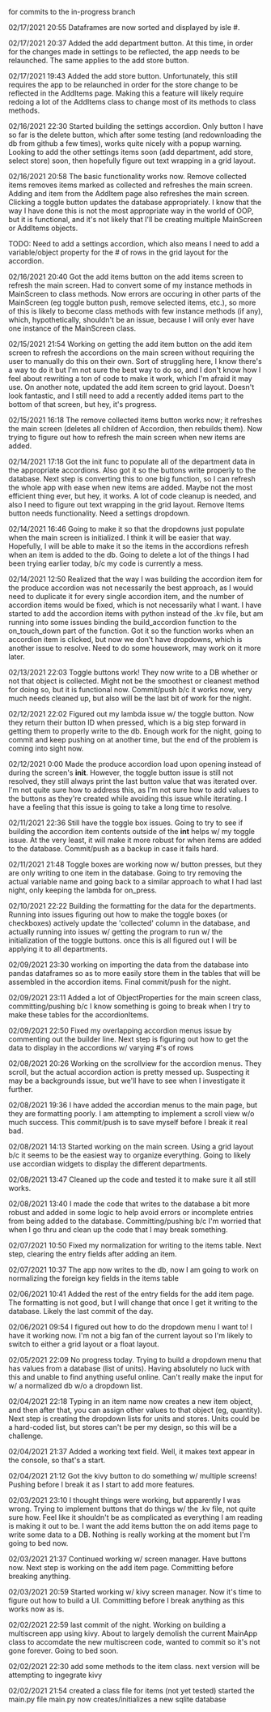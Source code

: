 for commits to the in-progress branch

02/17/2021 20:55
Dataframes are now sorted and displayed by isle #.

02/17/2021 20:37
Added the add department button. At this time, in order for the changes made in settings to be reflected, the app needs to be relaunched. The same applies to the add store button.

02/17/2021 19:43
Added the add store button. Unfortunately, this still requires the app to be relaunched in order for the store change to be reflected in the AddItems page. Making this a feature will likely require redoing a lot of the AddItems class to change most of its methods to class methods.

02/16/2021 22:30
Started building the settings accordion. Only button I have so far is the delete button, which after some testing (and redownloading the db from github a few times), works quite nicely with a popup warning. Looking to add the other settings items soon (add department, add store, select store) soon, then hopefully figure out text wrapping in a grid layout.

02/16/2021 20:58 
The basic functionality works now. Remove collected items removes items marked as collected and refreshes the main screen. Adding and item from the AddItem page also refreshes the main screen. Clicking a toggle button updates the database appropriately. I know that the way I have done this is not the most appropriate way in the world of OOP, but it is functional, and it's not likely that I'll be creating multiple MainScreen or AddItems objects.

TODO: Need to add a settings accordion, which also means I need to add a variable/object property for the # of rows in the grid layout for the accordion.

02/16/2021 20:40
Got the add items button on the add items screen to refresh the main screen. Had to convert some of my instance methods in MainScreen to class methods. Now errors are occuring in other parts of the MainScreen (eg toggle button push, remove selected items, etc.), so more of this is likely to become class methods with few instance methods (if any), which, hypothetically, shouldn't be an issue, because I will only ever have one instance of the MainScreen class.

02/15/2021 21:54
Working on getting the add item button on the add item screen to refresh the accordions on the main screen without requiring the user to manually do this on their own. Sort of struggling here, I know there's a way to do it but I'm not sure the best way to do so, and I don't know how I feel about rewriting a ton of code to make it work, which I'm afraid it may use. On another note, updated the add item screen to grid layout. Doesn't look fantastic, and I still need to add a recently added items part to the bottom of that screen, but hey, it's progress.

02/15/2021 16:18
The remove collected items button works now; it refreshes the main screen (deletes all children of Accordion, then rebuilds them). Now trying to figure out how to refresh the main screen when new items are added.

02/14/2021 17:18
Got the init func to populate all of the department data in the appropriate accordions. Also got it so the buttons write properly to the database. Next step is converting this to one big function, so I can refresh the whole app with ease when new items are added. Maybe not the most efficient thing ever, but hey, it works. A lot of code cleanup is needed, and also I need to figure out text wrapping in the grid layout. Remove Items button needs functionality. Need a settings dropdown.

02/14/2021 16:46
Going to make it so that the dropdowns just populate when the main screen is initialized. I think it will be easier that way. Hopefully, I will be able to make it so the items in the accordions refresh when an item is added to the db. Going to delete a lot of the things I had been trying earlier today, b/c my code is currently a mess.

02/14/2021 12:50
Realized that the way I was building the accordion item for the produce accordion was not necessarily the best approach, as I would need to duplicate it for every single accordion item, and the number of accordion items would be fixed, which is not necessarily what I want. I have started to add the accordion items with python instead of the .kv file, but am running into some issues binding the build_accordion function to the on_touch_down part of the function. Got it so the function works when an accordion item is clicked, but now we don't have dropdowns, which is another issue to resolve. Need to do some housework, may work on it more later.

02/13/2021 22:03
Toggle buttons work! They now write to a DB whether or not that object is collected. Might not be the smoothest or cleanest method for doing so, but it is functional now. Commit/push b/c it works now, very much needs cleaned up, but also will be the last bit of work for the night.

02/12/2021 22:02
Figured out my lambda issue w/ the toggle button. Now they return their button ID when pressed, which is a big step forward in getting them to properly write to the db. Enough work for the night, going to commit and keep pushing on at another time, but the end of the problem is coming into sight now.

02/12/2021 0:00
Made the produce accordion load upon opening instead of during the screen's __init__. However, the toggle button issue is still not resolved, they still always print the last button value that was iterated over. I'm not quite sure how to address this, as I'm not sure how to add values to the buttons as they're created while avoiding this issue while iterating. I have a feeling that this issue is going to take a long time to resolve.

02/11/2021 22:36
Still have the toggle box issues. Going to try to see if building the accordion item contents outside of the __int__ helps w/ my toggle issue. At the very least, it will make it more robust for when items are added to the database. Commit/push as a backup in case it fails hard.

02/11/2021 21:48
Toggle boxes are working now w/ button presses, but they are only writing to one item in the database. Going to try removing the actual variable name and going back to a similar approach to what I had last night, only keeping the lambda for on_press.

02/10/2021 22:22
Building the formatting for the data for the departments. Running into issues figuring out how to make the toggle boxes (or checkboxes) actively update the 'collected' column in the database, and actually running into issues w/ getting the program to run w/ the initialization of the toggle buttons. once this is all figured out I will be applying it to all departments.

02/09/2021 23:30
working on importing the data from the database into pandas dataframes so as to more easily store them in the tables that will be assembled in the accordion items. Final commit/push for the night.

02/09/2021 23:11
Added a lot of ObjectProperties for the main screen class, committing/pushing b/c I know something is going to break when I try to make these tables for the accordionItems.

02/09/2021 22:50
Fixed my overlapping accordion menus issue by commenting out the builder line. Next step is figuring out how to get the data to display in the accordions w/ varying #'s of rows

02/08/2021 20:26
Working on the scrollview for the accordion menus. They scroll, but the actual accordion action is pretty messed up. Suspecting it may be a backgrounds issue, but we'll have to see when I investigate it further. 

02/08/2021 19:36
I have added the accordian menus to the main page, but they are formatting poorly. I am attempting to implement a scroll view w/o much success. This commit/push is to save myself before I break it real bad.

02/08/2021 14:13
Started working on the main screen. Using a grid layout b/c it seems to be the easiest way to organize everything. Going to likely use accordian widgets to display the different departments.

02/08/2021 13:47
Cleaned up the code and tested it to make sure it all still works.

02/08/2021 13:40
I made the code that writes to the database a bit more robust and added in some logic to help avoid errors or incomplete entries from being added to the database. Committing/pushing b/c I'm worried that when I go thru and clean up the code that I may break something.

02/07/2021 10:50
Fixed my normalization for writing to the items table. Next step, clearing the entry fields after adding an item.

02/07/2021 10:37
The app now writes to the db, now I am going to work on normalizing the foreign key fields in the items table

02/06/2021 10:41
Added the rest of the entry fields for the add item page. The formatting is not good, but I will change that once I get it writing to the database. Likely the last commit of the day.

02/06/2021 09:54
I figured out how to do the dropdown menu I want to! I have it working now. I'm not a big fan of the current layout so I'm likely to switch to either a grid layout or a float layout.

02/05/2021 22:09
No progress today. Trying to build a dropdown menu that has values from a database (list of units). Having absolutely no luck with this and unable to find anything useful online. Can't really make the input for w/ a normalized db w/o a dropdown list. 

02/04/2021 22:18
Typing in an item name now creates a new item object, and then after that, you can assign other values to that object (eg, quantity). Next step is creating the dropdown lists for units and stores. Units could be a hard-coded list, but stores can't be per my design, so this will be a challenge.

02/04/2021 21:37
Added a working text field. Well, it makes text appear in the console, so that's a start.

02/04/2021 21:12
Got the kivy button to do something w/ multiple screens! Pushing before I break it as I start to add more features.

02/03/2021 23:10
I thought things were working, but apparently I was wrong. Trying to implement buttons that do things w/ the .kv file, not quite sure how. Feel like it shouldn't be as complicated as everything I am reading is making it out to be. I want the add items button the on add items page to write some data to a DB. Nothing is really working at the moment but I'm going to bed now.

02/03/2021 21:37
Continued working w/ screen manager. Have buttons now. Next step is working on the add item page. Committing before breaking anything.

02/03/2021 20:59
Started working w/ kivy screen manager. Now it's time to figure out how to build a UI. Committing before I break anything as this works now as is.

02/02/2021 22:59
last commit of the night. Working on building a multiscreen app using kivy. About to largely demolish the current MainApp class to accomdate the new multiscreen code, wanted to commit so it's not gone forever. Going to bed soon.

02/02/2021 22:30
add some methods to the item class. next version will be attempting to ingegrate kivy

02/02/2021 21:54 
created a class file for items (not yet tested)
started the main.py file
main.py now creates/initializes a new sqlite database
